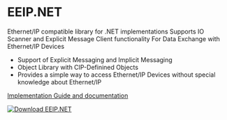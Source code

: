 # EEIP.NET
Ethernet/IP compatible library for .NET implementations
Supports IO Scanner and Explicit Message Client functionality
For Data Exchange with Ethernet/IP Devices

- Support of Explicit Messaging and Implicit Messaging
- Object Library with CIP-Definined Objects
- Provides a simple way to access Ethernet/IP Devices without special knowledge about Ethernet/IP

<a href="http://www.eeip-library.de">Implementation Guide and documentation</a>

<a href="https://sourceforge.net/projects/eeip-net/files/latest/download" rel="nofollow"><img alt="Download EEIP.NET" src="https://a.fsdn.com/con/app/sf-download-button"></a>
